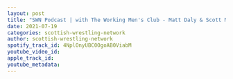 ```yaml
---
layout: post
title: "SWN Podcast | with The Working Men's Club - Matt Daly & Scott McManus"
date: 2021-07-19
categories: scottish-wrestling-network
author: scottish-wrestling-network
spotify_track_id: 4NplOnyUBC0OgoAB0ViabM
youtube_video_id: 
apple_track_id: 
youtube_metadata: 
---
```

